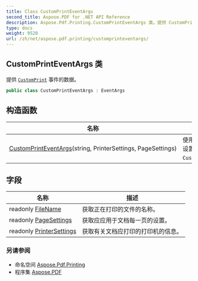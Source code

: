 ```yaml
---
title: Class CustomPrintEventArgs
second_title: Aspose.PDF for .NET API Reference
description: Aspose.Pdf.Printing.CustomPrintEventArgs 类。提供 CustomPrint 事件的数据
type: docs
weight: 9520
url: /zh/net/aspose.pdf.printing/customprinteventargs/
---
```

## CustomPrintEventArgs 类

提供 [`CustomPrint`](../../aspose.pdf.facades/pdfviewer/customprint/) 事件的数据。

```csharp
public class CustomPrintEventArgs : EventArgs
```

## 构造函数

| 名称 | 描述 |
| --- | --- |
| [CustomPrintEventArgs](customprinteventargs/)(string, PrinterSettings, PageSettings) | 使用给定的打印机和页面设置初始化 `CustomPrintEventArgs`。 |

## 字段

| 名称 | 描述 |
| --- | --- |
| readonly [FileName](../../aspose.pdf.printing/customprinteventargs/filename/) | 获取正在打印的文件的名称。 |
| readonly [PageSettings](../../aspose.pdf.printing/customprinteventargs/pagesettings/) | 获取应应用于文档每一页的设置。 |
| readonly [PrinterSettings](../../aspose.pdf.printing/customprinteventargs/printersettings/) | 获取有关文档应打印的打印机的信息。 |

### 另请参阅

* 命名空间 [Aspose.Pdf.Printing](../../aspose.pdf.printing/)
* 程序集 [Aspose.PDF](../../)